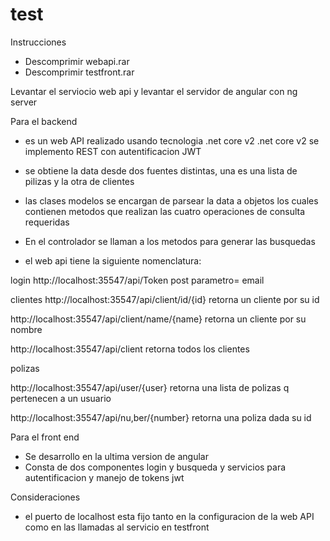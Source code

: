 # test

Instrucciones
- Descomprimir  webapi.rar
- Descomprimir testfront.rar

Levantar el serviocio web api  y levantar el servidor de angular con ng server




Para el backend
- es un web API realizado usando tecnologia .net core v2 .net core v2
se implemento REST con autentificacion JWT

- se obtiene la data desde dos fuentes distintas, una es una lista de pilizas y la otra de clientes
- las clases modelos se encargan de parsear la data a objetos los cuales contienen metodos que realizan las cuatro 
operaciones de consulta requeridas

- En el controlador se llaman a los metodos para generar las busquedas

- el web api tiene la siguiente nomenclatura:

login
http://localhost:35547/api/Token post parametro= email

clientes
http://localhost:35547/api/client/id/{id}
retorna un cliente por su id

http://localhost:35547/api/client/name/{name}
retorna un cliente por su nombre


http://localhost:35547/api/client
retorna todos los clientes


polizas

http://localhost:35547/api/user/{user}
retorna una lista de polizas q pertenecen a un usuario



http://localhost:35547/api/nu,ber/{number}
retorna una poliza dada su id



Para el front end
- Se desarrollo en la ultima version de angular
- Consta de dos componentes login y busqueda y servicios para autentificacion y manejo de tokens jwt


Consideraciones

- el puerto de localhost esta fijo tanto en la configuracion de la web API como en las llamadas 
al servicio en testfront

